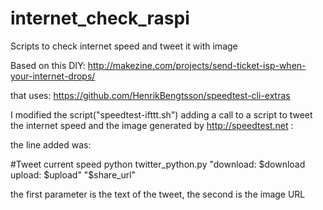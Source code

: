 # internet_check_raspi
Scripts to check internet speed and tweet it with image

Based on this DIY:
http://makezine.com/projects/send-ticket-isp-when-your-internet-drops/

that uses:
https://github.com/HenrikBengtsson/speedtest-cli-extras

I modified the script("speedtest-ifttt.sh") adding a call to a script to tweet the internet speed and the image generated by http://speedtest.net : 

the line added was:

#Tweet current speed
python twitter_python.py "download: $download upload: $upload" "$share_url"

the first parameter is the text of the tweet, the second is the image URL